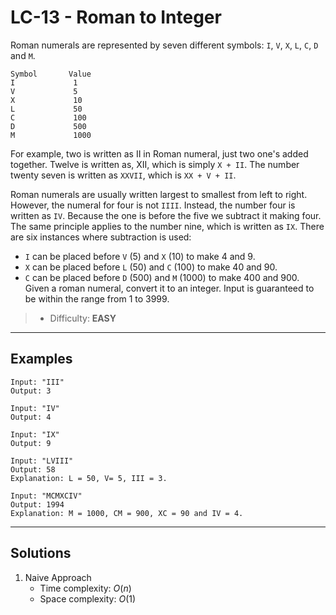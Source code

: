 # LC-13 - Roman to Integer

Roman numerals are represented by seven different symbols: `I`, `V`, `X`, `L`, `C`, `D` and `M`.

```
Symbol       Value
I             1
V             5
X             10
L             50
C             100
D             500
M             1000
```

For example, two is written as II in Roman numeral, just two one's added together. Twelve is written as, XII, which is simply `X + II`. The number twenty seven is written as `XXVII`, which is `XX + V + II`.

Roman numerals are usually written largest to smallest from left to right. However, the numeral for four is not `IIII`. Instead, the number four is written as `IV`. Because the one is before the five we subtract it making four. The same principle applies to the number nine, which is written as `IX`. There are six instances where subtraction is used:
* `I` can be placed before `V` (5) and `X` (10) to make 4 and 9. 
* `X` can be placed before `L` (50) and `C` (100) to make 40 and 90. 
* `C` can be placed before `D` (500) and `M` (1000) to make 400 and 900.
Given a roman numeral, convert it to an integer. Input is guaranteed to be within the range from 1 to 3999.

> * Difficulty: **EASY**

---
## Examples

```
Input: "III"
Output: 3
```

```
Input: "IV"
Output: 4
```

```
Input: "IX"
Output: 9
```

```
Input: "LVIII"
Output: 58
Explanation: L = 50, V= 5, III = 3.
```

```
Input: "MCMXCIV"
Output: 1994
Explanation: M = 1000, CM = 900, XC = 90 and IV = 4.
```

---
## Solutions

1. Naive Approach
    * Time complexity: $O(n)$
    * Space complexity: $O(1)$